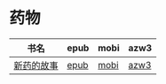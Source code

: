 # 药物

| 书名 | epub | mobi | azw3 |
| --- | --- | --- | --- |
| [新药的故事](http://ct.dalanmei.com/f/31084289-571914047-b06d27) | [epub](http://ct.dalanmei.com/f/31084289-571914047-b06d27) | [mobi](http://ct.dalanmei.com/f/31084289-571557183-15a09f) | [azw3](http://ct.dalanmei.com/f/31084289-572203627-621100) |
